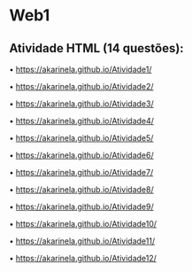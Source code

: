 # Web1
## Atividade HTML (14 questões):

• https://akarinela.github.io/Atividade1/

• https://akarinela.github.io/Atividade2/

• https://akarinela.github.io/Atividade3/

• https://akarinela.github.io/Atividade4/

• https://akarinela.github.io/Atividade5/

• https://akarinela.github.io/Atividade6/

• https://akarinela.github.io/Atividade7/

• https://akarinela.github.io/Atividade8/

• https://akarinela.github.io/Atividade9/

• https://akarinela.github.io/Atividade10/

• https://akarinela.github.io/Atividade11/

• https://akarinela.github.io/Atividade12/
